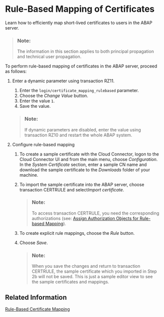 <!-- loio4f8540f4c01f447992ef2f3dff8ab4dd -->

# Rule-Based Mapping of Certificates

Learn how to efficiently map short-lived certificates to users in the ABAP server.

> ### Note:  
> The information in this section applies to both principal propagation and technical user propagation.

To perform rule-based mapping of certificates in the ABAP server, proceed as follows:

1.  Enter a dynamic parameter using transaction RZ11.

    1.  Enter the `login/certificate_mapping_rulebased` parameter.
    2.  Choose the *Change Value* button.
    3.  Enter the value `1`.
    4.  Save the value.

    > ### Note:  
    > If dynamic parameters are disabled, enter the value using transaction RZ10 and restart the whole ABAP system.

2.  Configure rule-based mapping
    1.  To create a sample certificate with the Cloud Connector, logon to the Cloud Connector UI and from the main menu, choose *Configuration*. In the *System Certificate* section, enter a sample CN name and download the sample certificate to the *Downloads* folder of your machine.
    2.  To import the sample certificate into the ABAP server, choose transaction CERTRULE and select*Import certificate*.

        > ### Note:  
        > To access transaction CERTRULE, you need the corresponding authorizations \(see: [Assign Authorization Objects for Rule-based Mapping](assign-authorization-objects-for-rule-based-mapping-0ef22ae.md)\).

    3.  To create explicit rule mappings, choose the *Rule* button.
    4.  Choose *Save*.

        > ### Note:  
        > When you save the changes and return to transaction CERTRULE, the sample certificate which you imported in Step 2b will not be saved. This is just a sample editor view to see the sample certificates and mappings.





## Related Information

[Rule-Based Certificate Mapping](https://help.sap.com/viewer/d528eef3dca14679bcb47b069aa17a9d/7.51.0/en-US/c830fd902dc8473b9e59db1576cc784b.html)

